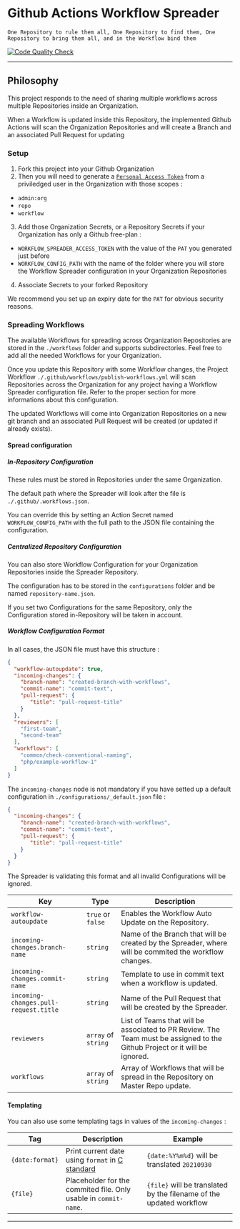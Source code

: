 # Github Actions Workflow Spreader
`One Repository to rule them all, One Repository to find them, One Repository to bring them all, and in the Workflow bind them`

[![Code Quality Check](https://github.com/DevOpsActions/workflow-spreader/actions/workflows/code-quality.yml/badge.svg)](https://github.com/DevOpsActions/workflow-spreader/actions/workflows/code-quality.yml)


---

## Philosophy

This project responds to the need of sharing multiple workflows across multiple Repositories inside an Organization.

When a Workflow is updated inside this Repository, the implemented Github Actions will scan the Organization Repositories and will create a Branch and an associated Pull Request for updating 

### Setup

1. Fork this project into your Github Organization
2. Then you will need to generate a [`Personal Access Token`](https://github.com/settings/tokens) from a priviledged user in the Organization with those scopes : 
  - `admin:org`
  - `repo`
  - `workflow`
3. Add those Organization Secrets, or a Repository Secrets if your Organization has only a Github free-plan :
  - `WORKFLOW_SPREADER_ACCESS_TOKEN` with the value of the `PAT` you generated just before
  - `WORKFLOW_CONFIG_PATH` with the name of the folder where you will store the Workflow Spreader configuration in your Organization Repositories
4. Associate Secrets to your forked Repository

We recommend you set up an expiry date for the `PAT` for obvious security reasons.

### Spreading Workflows

The available Workflows for spreading across Organization Repositories are stored in the `./workflows` folder and supports subdirectories. Feel free to add all the needed Workflows for your Organization.

Once you update this Repository with some Workflow changes, the Project Workflow `./.github/workflows/publish-workflows.yml` will scan Repositories across the Organization for any project having a Workflow Spreader configuration file. Refer to the proper section for more informations about this configuration.

The updated Workflows will come into Organization Repositories on a new git branch and an associated Pull Request will be created (or updated if already exists).

#### Spread configuration

##### In-Repository Configuration

These rules must be stored in Repositories under the same Organization.

The default path where the Spreader will look after the file is  `./.github/.workflows.json`.

You can override this by setting an Action Secret named `WORKFLOW_CONFIG_PATH` with the full path to the JSON file containing the configuration.

##### Centralized Repository Configuration

You can also store Workflow Configuration for your Organization Repositories inside the Spreader Repository.

The configuration has to be stored in the `configurations` folder and be named `repository-name.json`.

If you set two Configurations for the same Repository, only the Configuration stored in-Repository will be taken in account.

##### Workflow Configuration Format

In all cases, the JSON file must have this structure :

```json
{
  "workflow-autoupdate": true,
  "incoming-changes": {
    "branch-name": "created-branch-with-workflows",
    "commit-name": "commit-text",
    "pull-request": {
       "title": "pull-request-title"
    }
  },
  "reviewers": [
    "first-team",
    "second-team"
  ],
  "workflows": [
    "common/check-conventional-naming",
    "php/example-workflow-1"
  ]
}
```

The `incoming-changes` node is not mandatory if you have setted up a default configuration in `./configurations/_default.json` file :

```json
{
  "incoming-changes": {
    "branch-name": "created-branch-with-workflows",
    "commit-name": "commit-text",
    "pull-request": {
       "title": "pull-request-title"
    }
  }
}
```

The Spreader is validating this format and all invalid Configurations will be ignored.

| Key                                   | Type                | Description |
| ------------------------------------- | ------------------- | ----------- |
| `workflow-autoupdate`                 | `true` or `false`   | Enables the Workflow Auto Update on the Repository. |
| `incoming-changes.branch-name`        | `string`            | Name of the Branch that will be created by the Spreader, where will be commited the workflow changes. |
| `incoming-changes.commit-name`        | `string`            | Template to use in commit text when a workflow is updated. |
| `incoming-changes.pull-request.title` | `string`            | Name of the Pull Request that will be created by the Spreader. |
| `reviewers`                           | `array` of `string` | List of Teams that will be associated to PR Review. The Team must be assigned to the Github Project or it will be ignored. |
| `workflows`                           | `array` of `string` | Array of Workflows that will be spread in the Repository on Master Repo update. |

#### Templating

You can also use some templating tags in values of the `incoming-changes` :

| Tag             | Description | Example |
| --------------- | ----------- | ------- |
| `{date:format}` | Print current date using `format` in [C standard](https://docs.python.org/fr/3.6/library/datetime.html#strftime-strptime-behavior) | `{date:%Y%m%d}` will be translated `20210930` |
| `{file}`        | Placeholder for the commited file. Only usable in `commit-name`. | `{file}` will be translated by the filename of the updated workflow |

---

